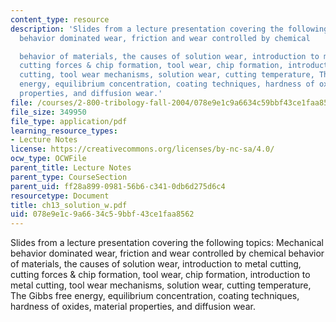 ```yaml
---
content_type: resource
description: 'Slides from a lecture presentation covering the following topics: Mechanical
  behavior dominated wear, friction and wear controlled by chemical

  behavior of materials, the causes of solution wear, introduction to metal cutting,
  cutting forces & chip formation, tool wear, chip formation, introduction to metal
  cutting, tool wear mechanisms, solution wear, cutting temperature, The Gibbs free
  energy, equilibrium concentration, coating techniques, hardness of oxides, material
  properties, and diffusion wear.'
file: /courses/2-800-tribology-fall-2004/078e9e1c9a6634c59bbf43ce1faa8562_ch13_solution_w.pdf
file_size: 349950
file_type: application/pdf
learning_resource_types:
- Lecture Notes
license: https://creativecommons.org/licenses/by-nc-sa/4.0/
ocw_type: OCWFile
parent_title: Lecture Notes
parent_type: CourseSection
parent_uid: ff28a899-0981-56b6-c341-0db6d275d6c4
resourcetype: Document
title: ch13_solution_w.pdf
uid: 078e9e1c-9a66-34c5-9bbf-43ce1faa8562
---
```

Slides from a lecture presentation covering the following topics: Mechanical behavior dominated wear, friction and wear controlled by chemical
behavior of materials, the causes of solution wear, introduction to metal cutting, cutting forces & chip formation, tool wear, chip formation, introduction to metal cutting, tool wear mechanisms, solution wear, cutting temperature, The Gibbs free energy, equilibrium concentration, coating techniques, hardness of oxides, material properties, and diffusion wear.